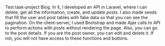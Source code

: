 Test task-project Blog. In it, I developed an API in Laravel, where I can delete, get all the information, create, and update posts. I also made seeds that fill the user and post tables with fake data so that you can see the pagination. On the client-server, I used Bootstrap and made Ajax calls to API to perform actions with posts without rendering the page. Also, you can go to the post details. If you are the post owner, you can edit and delete it. If not, you will not have access to these functions and buttons.
